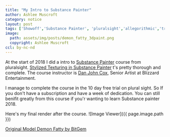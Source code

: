 ```yaml
---
title: "My Intro to Substance Painter"
author: Ashlee Muscroft
category: notice
layout: post
tags: ['Showoff','Substance Painter', 'pluralsight','allegorithmic','training','3D painting','Unity','Asset Store']
image:
  path: assets/img/posts/demon_fatty_3dpaint.png
  copyright: Ashlee Muscroft
ccl: by-nc-nd
---
```

At the start of 2018 I did a intro to [Substance Painter](https://www.allegorithmic.com/products/substance-painter) course from pluralsight. [Stylized Texturing in Substance Painter](https://app.pluralsight.com/library/courses/stylized-texturing-substance-painter-2389/table-of-contents) t's pretty thorough and complete. The course instructor is [Dan John Cox](https://danjohncox.com), Senior Artist at Blizzard Entertainment. 
<!--more-->

I manage to complete the course in the 10 day free trial on plural sight. So If you don't have a subscription and have a week of dedication. You can still benifit greatly from this course if you'r wanting to learn Substance painter 2018.

Here's my final render after the course.
![Image Viewer]({{ page.image.path }})

[Original Model Demon Fatty by BitGem](https://assetstore.unity.com/packages/3d/characters/demon-fatty-91601)